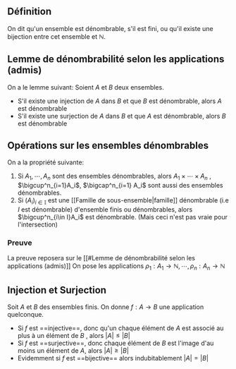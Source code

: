 ## Définition
On dit qu'un ensemble est dénombrable, s'il est fini, ou qu'il existe une bijection entre cet ensemble et $\mathbb{N}$.

## Lemme de dénombrabilité selon les applications (admis)
On a le lemme suivant:
Soient $A$ et $B$ deux ensembles. 
- S'il existe une injection de $A$ dans $B$ et que $B$ est dénombrable, alors $A$ est dénombrable
- S'il existe une surjection de $A$ dans $B$ et que $A$ est dénombrable, alors $B$ est dénombrable

## Opérations sur les ensembles dénombrables

On a la propriété suivante:
1. Si $A_1, \cdots, A_n$ sont des ensembles dénombrables, alors $A_1 \times \cdots \times A_n$ , $\bigcup^n_{i=1}A_i$, $\bigcap^n_{i=1} A_i$   sont aussi des ensembles dénombrables.
2. Si $(A_i)_{i\in\mathbb{I}}$ est une [[Famille de sous-ensemble|famille]] dénombrable (i.e $I$ est dénombrable) d'ensemble finis ou dénombrables, alors $\bigcup^n_{i\in I}A_i$ est dénombrable. (Mais ceci n'est pas vraie pour l'intersection)

### Preuve
La preuve reposera sur le [[#Lemme de dénombrabilité selon les applications (admis)]]
On pose les applications $\rho_1: A_1 \to \mathbb{N}, \cdots ,\rho_n:A_n \to \mathbb{N}$ 
## Injection et Surjection

Soit $A$ et $B$ des ensembles finis. On donne $f: A \to B$ une application quelconque.

- Si $f$ est ==injective==, donc qu'un chaque élément de $A$ est associé au plus à un élément de $B$ , alors $|A| \leq |B|$
- Si $f$ est ==surjective==, donc chaque élément de $B$ est l'image d'au moins un élément de $A$, alors $|A| \geq |B|$
- Evidemment si $f$ est ==bijective== alors indubitablement $|A| = |B|$



